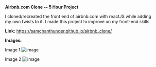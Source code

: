 **Airbnb.com Clone -- 5 Hour Project**

I cloned/recreated the front end of airbnb.com with reactJS while adding my own twists to it. I made this project to improve on my front-end skills.  

**Link:** https://samchanthunder.github.io/airbnb_clone/

**Images:**

Image 1
![image](https://github.com/SamchanThunder/airbnb_clone/assets/81918438/f1e83cc1-9b04-4a99-8c14-2f39c16680a1)

Image 2
![image](https://github.com/SamchanThunder/airbnb_clone/assets/81918438/683e2571-63b7-4857-816a-e5e0afa80075)



